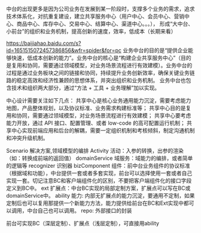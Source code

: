 中台的出现更多是因为公司业务在发展到某一阶段时，支撑多个业务的需求，追求技术体系化，对抗重复建设，建立共享服务中心（用户中心、会员中心、营销中心、商品中心、库存中心、交易中心、结算中心、渠道中心。。。），
形成“大中台、小前台”的组织和业务机制，提高创新的速度，效率，低成本（长期来看）

https://baijiahao.baidu.com/s?id=1651515072457386856&wfr=spider&for=pc
业务中台的目的是“提供企业能够快速，低成本创新的能力”。业务中台的核心是“构建企业共享服务中心”（目的是复用和协同，需要通过领域模型，对业务场景流程进行有效建模）。业务中台的过程是通过业务板块之间的链接和协同，持续提升业务创新效率，确保关键业务链路的稳定高效和经济性兼顾的思想体系，并突出组织和业务机制。
业务中台也包含技术和组织两大部分，通过“方法 + 工具 + 业务理解”加以实现。

中心设计需要关注如下几点：
共享中心是核心业务通用能力沉淀，需要考虑能力地图，产品整体规划，以及协议标准、业务需求构建标准等；
共享中心目的是复用和协同，需要通过领域模型，对业务场景流程进行有效建模；
共享中心要考虑能力开放，通过 API 接口、配置管理、或者 low-code 的高可配置运行机制；
共享中心实现前端应用和后台的解耦，需要一定组织机制和考核倾斜，制定沟通机制和冲突升级机制。

Scenario 解决方案,领域模型的编排
Activity 活动：入参的转换，出参的渲染（如：转换成前端的返回值）
domainService 域服务：域能力的编排，或者简单的逻辑等
recognizer 识别器
bizComponent 组件：前中台业务组件的协议标准（根据域和功能），中台提供一套或者多套实现，前台可以选择使用一套或者自己实现一套。切记注意BC和客户端组件化的区别，不要把客户端组件化的接口字段定义到BC中。
ext 扩展点：中台BC实现的局部定制方案，扩展点可以写在BC或domainService中。
ability 能力: 内部无扩展点的能力沉淀，要通用不定制，如果定制后也可以复用那提供一个新能力方法，能力提供给前台在BC和Ext实现中都可以调用，中台自己也可以调用。
repo: 外部接口的封装

前台可实现BC（深层定制）、扩展点（浅层定制），可直接用ability 



